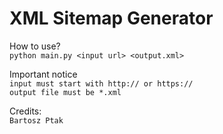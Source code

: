 # XML Sitemap Generator  

How to use?  
`python main.py <input url> <output.xml>`  

Important notice  
`input must start with http:// or https://`  
`output file must be *.xml`  

Credits:  
`Bartosz Ptak`  

